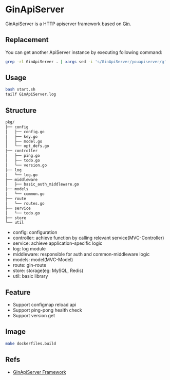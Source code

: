 GinApiServer
===================

GinApiServer is a HTTP apiserver framework based on [Gin](https://github.com/gin-gonic/gin).

## Replacement

You can get another ApiServer instance by executing following command:

```bash
grep -rl GinApiServer . | xargs sed -i 's/GinApiServer/youapiserver/g'  
```

## Usage

```bash
bash start.sh
tailf GinApiServer.log
```

## Structure

```bash
pkg/
├── config
│   ├── config.go
│   ├── key.go
│   ├── model.go
│   └── opt_defs.go
├── controller
│   ├── ping.go
│   ├── todo.go
│   └── version.go
├── log
│   └── log.go
├── middleware
│   ├── basic_auth_middleware.go
├── models
│   └── common.go
├── route
│   └── routes.go
├── service
│   └── todo.go
├── store
└── util
```

* config: configuration
* controller: achieve function by calling relevant service(MVC-Controller)
* service: achieve application-specific logic
* log: log module
* middleware: responsible for auth and common-middleware logic
* models: model(MVC-Model)
* route: gin-route
* store: storage(eg: MySQL, Redis)
* util: basic library

## Feature

* Support configmap reload api
* Support ping-pong health check
* Support version get

## Image

```bash
make dockerfiles.build
```

## Refs

* [GinApiServer Framework](https://duyanghao.github.io/GinApiServer/)
